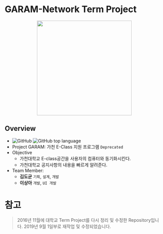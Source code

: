 # GARAM-Network Term Project

<p align="center">
    <img src="https://github.com/DokySp/GC162NT-Project-GARAM/blob/master/wikiFiles/splash.gif" width="300px">
</p>
 
## Overview
- ![GitHub](https://img.shields.io/github/license/DokySp/GC162NT-Project-GARAM) ![GitHub top language](https://img.shields.io/github/languages/top/dokysp/GC162NT-Project-GARAM)
- Project GARAM: 가천 E-Class 지원 프로그램 `Deprecated`
- Objective
   - 가천대학교 E-class공간을 사용자의 컴퓨터와 동기화시킨다.
   - 가천대학교 공지사항의 내용을 빠르게 알려준다.
- Team Member:
   - **김도균** `기획`, `설계`, `개발`
   - **이상아** `개발`, `UI 개발`

# 참고
> 2016년 11월에 대학교 Term Project를 다시 정리 및 수정한 Repository입니다.
> 2019년 9월 1일부로 재작업 및 수정되었습니다.
